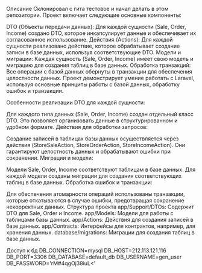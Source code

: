 Описание
Склонировал с гита тестовое и начал делать в этом репозитории.
Проект включает следующие основные компоненты:

DTO (Объекты передачи данных): Для каждой сущности (Sale, Order, Income) создано DTO, которое инкапсулирует данные и обеспечивает их согласованное использование.
Действия (Actions): Для каждой сущности реализовано действие, которое обрабатывает создание записи в базе данных, используя соответствующие DTO.
Модели и миграции: Каждая сущность (Sale, Order, Income) имеет свою модель и миграцию для создания таблиц в базе данных.
Обработка транзакций: Все операции с базой данных обернуты в транзакции для обеспечения целостности данных.
Проект демонстрирует умение работать с Laravel, используя основные принципы работы с базой данных, обработку ошибок и транзакции.

Особенности реализации
DTO для каждой сущности:

Для каждого типа данных (Sale, Order, Income) создан отдельный класс DTO. Это позволяет организовать данные в структурированном и удобном формате.
Действия для обработки запросов:

Создание записей в таблицах базы данных осуществляется через действия (StoreSaleAction, StoreOrderAction, StoreIncomeAction). Они гарантируют целостность данных и обрабатывают ошибки при сохранении.
Миграции и модели:

Модели Sale, Order, Income соответствуют таблицам в базе данных. Для каждой модели созданы миграции для создания соответствующих таблиц в базе данных.
Обработка ошибок и транзакции:

Для обеспечения атомарности операций использованы транзакции, которые откатываются в случае ошибки, предотвращая сохранение некорректных данных.
Структура проекта
app/Support/DTOs: Содержит DTO для Sale, Order и Income.
app/Models: Модели для работы с таблицами базы данных.
app/Actions: Действия для создания записей в базе данных.
app/Contracts: Интерфейсы для контрактов, например, для хранения данных.
database/migrations: Миграции для создания таблиц в базе данных.

Доступ к бд
DB_CONNECTION=mysql
DB_HOST=212.113.121.116
DB_PORT=3306
DB_DATABASE=default_db
DB_USERNAME=gen_user
DB_PASSWORD='rM#4qgOj38iuL<'